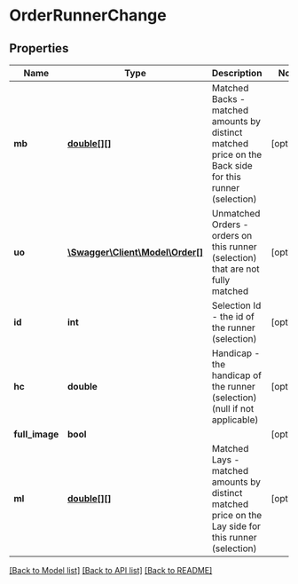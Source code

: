 # OrderRunnerChange

## Properties
Name | Type | Description | Notes
------------ | ------------- | ------------- | -------------
**mb** | [**double[][]**](array.md) | Matched Backs - matched amounts by distinct matched price on the Back side for this runner (selection) | [optional] 
**uo** | [**\Swagger\Client\Model\Order[]**](Order.md) | Unmatched Orders - orders on this runner (selection) that are not fully matched | [optional] 
**id** | **int** | Selection Id - the id of the runner (selection) | [optional] 
**hc** | **double** | Handicap - the handicap of the runner (selection) (null if not applicable) | [optional] 
**full_image** | **bool** |  | [optional] 
**ml** | [**double[][]**](array.md) | Matched Lays - matched amounts by distinct matched price on the Lay side for this runner (selection) | [optional] 

[[Back to Model list]](../README.md#documentation-for-models) [[Back to API list]](../README.md#documentation-for-api-endpoints) [[Back to README]](../README.md)



